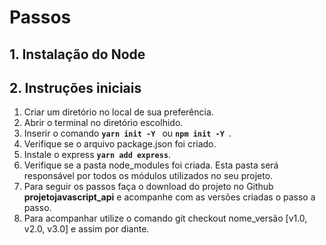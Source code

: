 # Passos

## 1. Instalação do Node

## 2. Instruções iniciais

1. Criar um diretório no local de sua preferência.
2. Abrir o terminal no diretório escolhido.
3. Inserir o comando __```yarn init -Y ```__ ou __```npm init -Y ```__.
4. Verifique se o arquivo package.json foi criado.
5. Instale o express __```yarn add express```__.
6. Verifique se a pasta node_modules foi criada. Esta pasta será responsável por todos os módulos utilizados no seu projeto.
7. Para seguir os passos faça o download do projeto no Github __projetojavascript_api__ e acompanhe com as versões criadas o passo a passo.
8. Para acompanhar utilize o comando git checkout nome_versão [v1.0, v2.0, v3.0] e assim por diante.